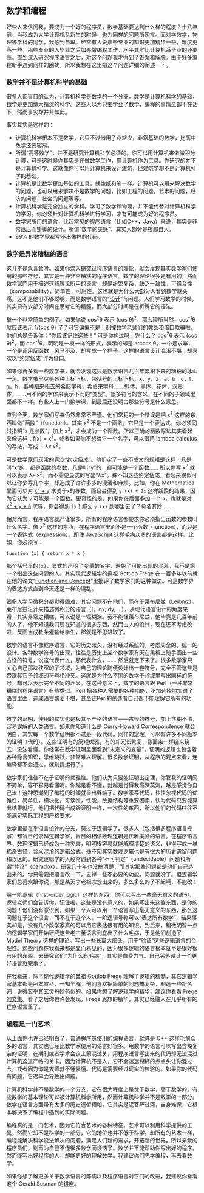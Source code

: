<div class="inner">
<h2>数学和编程</h2>
<p>好些人来信问我，要成为一个好的程序员，数学基础要达到什么样的程度？十八年前，当我成为大学计算机系新生的时候，也为同样的问题所困扰。面对学数学，物理等学科的同学，我感到自卑。经常有人说那些专业的知识更加精华一些，难度更高一些，那些专业的人毕业之后如果做编程工作，水平其实比计算机系毕业的还要高。直到深入研究程序语言之后，对这个问题我才得到了答案和解脱。由于好多编程新手遇到同样的困扰，所以我想在这里把这个问题详细的阐述一下。</p>
<h3 id="数学并不是计算机科学的基础">数学并不是计算机科学的基础</h3>
<p>很多人都盲目的认为，计算机科学是数学的一个分支，数学是计算机科学的基础，数学是更加博大精深的科学。这些人以为只要学会了数学，编程的事情全都不在话下，然而事实却并非如此。</p>
<p>事实其实是这样的：</p>
<ul>
<li>计算机科学根本不是数学，它只不过借用了非常少，非常基础的数学，比高中数学还要容易。</li>
<li>所谓“高等数学”，并不是研究计算机科学必须的。你可以用计算机来做微积分计算，可是这时候你其实是在做数学工作，用计算机作为工具。你研究的并不是计算机科学。这就像你可以用计算机来设计建筑，但建筑学却不是计算机科学的基础。</li>
<li>计算机是比数学更加基础的工具，就像纸和笔一样。计算机可以用来解决数学的问题，也可以用来解决不是数学的问题，比如工程的问题，艺术的问题，经济的问题，社会的问题等等。</li>
<li>计算机科学是完全独立的学科。学习了数学和物理，并不能代替对计算机科学的学习。你必须针对计算机科学进行学习，才有可能成为好的程序员。</li>
<li>数学家所用的语言，比起常见的程序语言（比如C++，Java）来说，其实是非常落后而蹩脚的设计。所谓“数学的美感”，其实大部分是夜郎自大。</li>
<li>99% 的数学家都写不出像样的代码。</li>
</ul>
<h3 id="数学是异常糟糕的语言">数学是异常糟糕的语言</h3>
<p>这并不是危言耸听。如果你深入研究过程序语言的理论，就会发现其实数学家们使用的那些符号，其实是一种非常糟糕的程序语言。数学的理论很多是有用的，然而数学家门用于描述这些理论所用的语言，却是纷繁复杂，缺乏一致性，可组合性（composability），简单性，可用性。这也就是为什么大部分人看到数学就头痛。这不是他们不够聪明，而是数学语言的“<a href="http://www.yinwang.org/blog-cn/2015/03/17/design">设计</a>”有问题。人们学习数学的时候，其实只有少部分时间在思考它的精髓，而大部分时间是在折腾它的语法。</p>
<p>举一个非常简单的例子。如果你说 cos<sup>2</sup>θ 表示 (cos θ)<sup>2</sup>，那么理所当然，cos<sup>-1</sup>θ 就应该表示 1/(cos θ) 了？可它偏偏不是！别被数学老师们的教条和借口欺骗啦，他们总是告诉你：“你应该记住这些！” 可是你想过吗：凭什么？ cos<sup>2</sup>θ 表示 (cos θ)<sup>2</sup>，而 cos<sup>-1</sup>θ，明明是一模一样的形式，表示的却是 arccos θ。一个是求幂，一个是调用反函数，风马不及，却写成一个样子。这样的语言设计混淆不堪，却喜欢以“约定俗成”作为借口。</p>
<p>如果你再多看一些数学书，就会发现这只是数学语言几百年累积下来的糟粕的冰山一角。数学书里尽是各种上标下标，带括号的上标下标，x，y，z，a，b，c，f，g，h，各种扭来扭去的希腊字母，希伯来字母…… 斜体，黑体，花体，双影体，……用不同的字体来表示不同的“类型”。很多符号的含义，在不同的子领域里面都不一样。有些人上一门数学课，到最后还没明白那些符号是什么意思。</p>
<p>直到今天，数学家们写书仍然非常不严谨。他们常犯的一个错误是把 x<sup>2</sup> 这样的东西叫做“函数”（function）。其实 x<sup>2</sup> 不是一个函数，它只是一个表达式。你必须同时指明“x 是参数”，加上 x<sup>2</sup>，才会成为一个函数。所以正确的函数写法其实看起来像这样：f(x) = x<sup>2</sup>。或者如果你不想给它一个名字，可以借用 lambda calculus 的写法，写成： λx.x<sup>2</sup>。</p>
<p>可是数学家们灰常的喜欢“约定俗成”。他们定了一些不成文的规矩是这样：凡是叫“x”的，都是函数的参数，凡是叫“y”的，都可能是一个函数…… 所以你写 x<sup>2</sup> 就可以表示 λx.x<sup>2</sup>，而不需要显式的写出“λx”。殊不知这些约定俗成，看起来貌似可以让你少写几个字，却造成了许许多多的混淆和麻烦。比如，你在 Mathematica 里面可以对 <a href="http://www.wolframalpha.com/input/?i=D%5Bx%5E2%2By%2Cx%5D">x<sup>2</sup> + y</a> 求关于<code class="language-plaintext highlighter-rouge">x</code>的导数，而且会得到 <code class="language-plaintext highlighter-rouge">y'(x) + 2x</code> 这样蹊跷的结果，因为它认为 <code class="language-plaintext highlighter-rouge">y</code> 可能是一个函数。更奇怪的是，如果你在后面多加一个 <code class="language-plaintext highlighter-rouge">a</code>，也就是对 <a href="http://www.wolframalpha.com/input/?i=D%5Bx%5E2%2By%2Ba%2Cx%5D">x<sup>2</sup> + y + a</a> 求导，你会得到 <code class="language-plaintext highlighter-rouge">2x</code>！那么 <code class="language-plaintext highlighter-rouge">y'(x)</code> 到哪里去了？莫名其妙……</p>
<p>相对而言，程序语言就严谨很多，所有的程序语言都要求你必须指出函数的参数叫什么名字。像 x<sup>2</sup> 这样的东西，在程序语言里面不是一个函数（function），而只是一个表达式（expression）。即使 JavaScript 这样毛病众多的语言都是这样。比如，你必须写：</p>
<div class="language-javascript highlighter-rouge"><div class="highlight"><pre class="highlight"><code><span class="kd">function</span> <span class="p">(</span><span class="nx">x</span><span class="p">)</span> <span class="p">{</span> <span class="k">return</span> <span class="nx">x</span> <span class="o">*</span> <span class="nx">x</span> <span class="p">}</span>
</code></pre></div></div>
<p>那个括号里的<code class="language-plaintext highlighter-rouge">(x)</code>，显式的声明了变量的名字，避免了可能出现的混淆。我不是第一个指出这些问题的人。其实现代逻辑学的鼻祖 Gottlob Frege 在一百多年以前就在他的论文“<a href="http://www.olimon.org/uan/frege-writings.pdf">Function and Concept</a>”里批评了数学家们的这种做法。可是数学界的表达方式直到今天还是一样的混乱。</p>
<p>很多人学习微积分都觉得困难，其实问题不在他们，而在于莱布尼兹（Leibniz）。莱布尼兹设计来描述微积分的语言（∫，dx, dy, …），从现代语言设计的角度来看，其实非常之糟糕，可以说是一塌糊涂。我不能怪莱布尼兹，他毕竟是几百年前的人了，他不知道我们现在知道的很多东西。然而古人的设计，现在还不考虑改进，反而当成教条灌输给学生，那就是不思进取了。</p>
<p>数学的语言不像程序语言，它的历史太久，没有经过系统的，考虑周全的，统一的设计。各种数学符号的出现，往往是历史上某个数学家有天在黑板上随手画出一些古怪的符号，说这代表什么，那代表什么，…… 然后就定下来了。很多数学家只关心自己那块狭窄的子领域，为自己的理论随便设计出一套符号，完全不管这些是否跟其它子领域的符号相冲突。这就是为什么不同的数学子领域里写出同样的符号，却可以表示完全不同的涵义。在这种意义上，数学的语言跟 Perl（一种非常糟糕的程序语言）有些类似。Perl 把各种人需要的各种功能，不加选择地加进了语言里面，造成语言繁复不堪，甚至连Perl的创造者自己都不能理解它所有的功能。</p>
<p>数学的证明，使用的其实也是极其不严格的语言——古怪的符号，加上含糊不清，容易误解的人类语言。如果你知道什么是 <a href="https://en.wikipedia.org/wiki/Curry%E2%80%93Howard_correspondence">Curry-Howard Correspondence</a> 就会明白，其实每一个数学证明都不过是一段代码。同样的定理，可以有许多不同版本的证明（代码）。这些证明有的简短优雅，有的却冗长繁复，像面条一样绕来绕去，没法看懂。你经常在数学证明里面看到“未定义的变量”，证明的逻辑也包含着各种隐含知识，思维跳跃，非常难以理解。很多数学证明，从程序的观点来看，连编译都不会通过，就别提运行了。</p>
<p>数学家们往往不在乎证明的优雅性。他们认为只要能证明出定理，你管我的证明简不简单，容不容易看懂呢。你越是看不懂，就越是觉得我高深莫测，越是感觉你自己笨！这种思潮到了编程的时候就显出弊端了。数学家写代码，往往忽视代码的优雅性，简单性，模块化，可读性，性能，数据结构等重要因素，认为代码只要能算出结果就行。他们把代码当成跟证明一样，一次性的东西，所以他们的代码往往不能满足实际工程的严格要求。</p>
<p>数学里最在乎语言设计的分支，莫过于逻辑学了。很多人（包括很多程序语言专家）都盲目的崇拜逻辑学家，盲目的相信数理逻辑是优雅美好的语言。在程序语言界，数理逻辑已经成为一种灾害，明明很容易就能解释清楚的语义，非得写成一堆稀奇古怪，含义混淆的逻辑公式。殊不知其实数理逻辑也是有很大的历史遗留问题和误区的。研究逻辑学的人经常遇到各种“不可判定”（undecidable）问题和所谓“悖论”（paradox），研究几十年也没搞清楚，而其实那些问题都是他们自己造出来的。你只需要把语言改一下，去掉一些不必要的功能，问题就没了。但逻辑学家们总喜欢跟你说，那是某天才老祖宗想出来的，多么多么的了不起啊，不能改！</p>
<p>用一阶逻辑（first-order logic）这样的东西，你可以写出一些毫无意义的语句。逻辑老师们会告诉你，记住啦，这些是没有意义的，如果写出来这些东西，是你的问题！他们没有意识到，如果一个人可以用一个语言写出毫无意义的东西，那么这问题在于这个语言，而不在于这个人。一阶逻辑号称可以“表达所有数学”，结果事实却是，没有几个数学家真的可以用它表达很有用的知识。到后来，稍微明智一点的逻辑学家们开始研究这些老古董语言到底出了什么毛病，于是他们创造了 Model Theory 这样的理论。写出一些长篇大部头，用于“验证”这些逻辑语言的合理性。这些问题在我看来都是显而易见的，因为很多逻辑的语言根本就不是很好很有用的东西。去研究它们“为什么有毛病”，其实是白费力气。自己另外设计一个更好语言就完事了。</p>
<p>在我看来，除了现代逻辑学的鼻祖 <a href="https://en.wikipedia.org/wiki/Gottlob_Frege">Gottlob Frege</a> 理解了逻辑的精髓，其它逻辑学家基本都是照本宣科，一知半解。他们喜欢把简单的问题搞复杂，制造一些新名词，说得玄乎其玄灵丹妙药似的。如果你想了解逻辑学的精华，建议你看看 <a href="http://www.olimon.org/uan/frege-writings.pdf">Frege 的文集</a>。看了之后你也许会发现，Frege 思想的精华，其实已经融入在几乎所有的程序语言里了。</p>
<h3 id="编程是一门艺术">编程是一门艺术</h3>
<p>从上面你也许已经明白了，普通程序员使用的编程语言，就算是 C++ 这样毛病众多的语言，其实也已经比数学家使用的语言好很多。用数学的语言可以写出含糊复杂的证明，在期刊或者学术会议上蒙混过关，用程序语言写出来的代码却无法混过计算机这道严格的关卡。因为计算机不是人，它不会迷迷糊糊的点点头让你混过去，或者因为你是大师就不懂装懂。代码是需要经过现实的检验的。如果你的代码有问题，它迟早会导致出问题。</p>
<p>计算机科学并不是数学的一个分支，它在很大程度上是优于数学，高于数学的。有些数学的基本理论可以被计算机科学所用，然而计算机科学并不是数学的一部分。数学在语言方面带有太多的历史遗留糟粕，它其实是泥菩萨过河，自身难保，它根本解决不了编程中遇到的实际问题。</p>
<p>编程真的是一门艺术，因为它符合艺术的各种特征。艺术可以利用科学提供的工具，然而它却不是科学的一部分，它的地位也并不低于科学。和所有的艺术一样，编程能解决科学没法解决的问题，满足人们新的需求，开拓新的世界。所以亲爱的程序员们，别再为自己不懂很多数学而烦恼了。数学并不能帮助你写出好的程序，然而能写出好程序的人，却能更好的理解数学。我建议你们先学编程，再去看数学。</p>
<p>如果你想了解更多关于数学语言的弊病以及程序语言对它们的改进，我建议你看看这个 Gerald Susman 的<a href="http://www.infoq.com/presentations/Expression-of-Ideas">讲座</a>。</p>
</div>
<!--
<div class="ad-banner" style="margin-top: 5px">
<script async src="//pagead2.googlesyndication.com/pagead/js/adsbygoogle.js"></script>
<ins class="adsbygoogle"
                    style="display:inline-block;width:100%;height:90px"
                    data-ad-client="ca-pub-1331524016319584"
                    data-ad-slot="6657867155"></ins>
<script>(adsbygoogle = window.adsbygoogle || []).push({});</script>
</div>
<script data-ad-client="ca-pub-1331524016319584" async
            src="https://pagead2.googlesyndication.com/pagead/js/adsbygoogle.js">
</script>
        -->
    